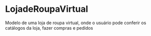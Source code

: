 # LojadeRoupaVirtual
Modelo de uma loja de roupa virtual, onde o usuário pode conferir os catálogos da loja, fazer compras e pedidos
